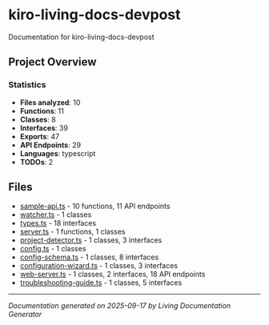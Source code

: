 # kiro-living-docs-devpost

Documentation for kiro-living-docs-devpost

## Project Overview

### Statistics

- **Files analyzed**: 10
- **Functions**: 11
- **Classes**: 8
- **Interfaces**: 39
- **Exports**: 47
- **API Endpoints**: 29
- **Languages**: typescript
- **TODOs**: 2

## Files

- [sample-api.ts](kiro-living-docs-devpost/tests/fixtures/sample-api.md) - 10 functions, 11 API endpoints
- [watcher.ts](kiro-living-docs-devpost/src/watcher.md) - 1 classes
- [types.ts](kiro-living-docs-devpost/src/types.md) - 18 interfaces
- [server.ts](kiro-living-docs-devpost/src/server.md) - 1 functions, 1 classes
- [project-detector.ts](kiro-living-docs-devpost/src/project-detector.md) - 1 classes, 3 interfaces
- [config.ts](kiro-living-docs-devpost/src/config.md) - 1 classes
- [config-schema.ts](kiro-living-docs-devpost/src/config-schema.md) - 1 classes, 8 interfaces
- [configuration-wizard.ts](kiro-living-docs-devpost/src/wizard/configuration-wizard.md) - 1 classes, 3 interfaces
- [web-server.ts](kiro-living-docs-devpost/src/web/web-server.md) - 1 classes, 2 interfaces, 18 API endpoints
- [troubleshooting-guide.ts](kiro-living-docs-devpost/src/troubleshooting/troubleshooting-guide.md) - 1 classes, 5 interfaces

---

*Documentation generated on 2025-09-17 by Living Documentation Generator*